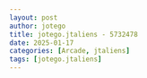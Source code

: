 ```yaml
---
layout: post
author: jotego
title: jotego.jtaliens - 5732478
date: 2025-01-17
categories: [Arcade, jtaliens]
tags: [jotego.jtaliens]
---
```


